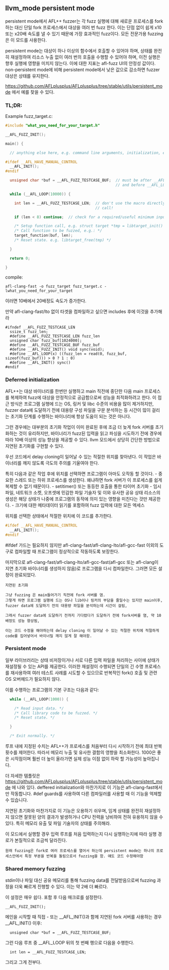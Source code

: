 ## llvm_mode persistent mode
persistent mode에서 AFL++ fuzzer는 각 fuzz 실행에 대해 새로운 프로세스를 fork하는 대신 단일 fork 프로세스에서 대상을 여러 번 fuzz 한다. 이는 단점 없이 쉽게 x10 또는 x20배 속도를 낼 수 있기 때문에 가장 효과적인 fuzz이다. 모든 전문가용 fuzzing은 이 모드를 사용한다.

persistent mode는 대상이 하나 이상의 함수에서 호출할 수 있어야 하며, 상태를 완전히 재설정하여 리소스 누출 없이 여러 번의 호출을 수행할 수 있어야 하며, 이전 실행은 향후 실행에 영향을 미치지 않는다.
이에 대한 지표는 afl-fuzz UI의 안정성 값이다. non-persistent mode에 비해 persistent mode에서 낮은 값으로 감소하면 fuzzer 대상은 상태를 유지한다.

https://github.com/AFLplusplus/AFLplusplus/tree/stable/utils/persistent_mode 에서 예를 찾을 수 있다.


### TL;DR:
Example fuzz_target.c:
```c
#include "what_you_need_for_your_target.h"

__AFL_FUZZ_INIT();

main() {

  // anything else here, e.g. command line arguments, initialization, etc.

#ifdef __AFL_HAVE_MANUAL_CONTROL
  __AFL_INIT();
#endif

  unsigned char *buf = __AFL_FUZZ_TESTCASE_BUF;  // must be after __AFL_INIT
                                                 // and before __AFL_LOOP!

  while (__AFL_LOOP(10000)) {

    int len = __AFL_FUZZ_TESTCASE_LEN;  // don't use the macro directly in a
                                        // call!

    if (len < 8) continue;  // check for a required/useful minimum input length

    /* Setup function call, e.g. struct target *tmp = libtarget_init() */
    /* Call function to be fuzzed, e.g.: */
    target_function(buf, len);
    /* Reset state. e.g. libtarget_free(tmp) */

  }

  return 0;

}
```
compile:
```
afl-clang-fast -o fuzz_target fuzz_target.c -lwhat_you_need_for_your_target
```
이러면 10배에서 20배정도 속도가 증가한다.

만약 afl-clang-fast/lto 없이 타겟을 컴파일하고 싶으면 includes 후에 이것을 추가해라
```
#ifndef __AFL_FUZZ_TESTCASE_LEN
  ssize_t fuzz_len;
  #define __AFL_FUZZ_TESTCASE_LEN fuzz_len
  unsigned char fuzz_buf[1024000];
  #define __AFL_FUZZ_TESTCASE_BUF fuzz_buf
  #define __AFL_FUZZ_INIT() void sync(void);
  #define __AFL_LOOP(x) ((fuzz_len = read(0, fuzz_buf, sizeof(fuzz_buf))) > 0 ? 1 : 0)
  #define __AFL_INIT() sync()
#endif
```

### Deferred initialization
AFL++는 대상 바이너리를 한번만 실행하고 main 직전에 중단한 다음 main 프로세스를 복제하여 fuzz에 대상을 안정적으로 공급함으로써 성능을 최적화하려고 한다.
이 접근 방식은 프로그램 실행에 드는 OS, 링커 및 libc 수준의 비용을 많이 제거하지만, fuzzer data에 도달하기 전에 대용량 구성 파일을 구문 분석하는 등 시간이 많이 걸리는 초기화 단계를 수행하는 바이너리에 항상 도움이 되는 것은 아니다.

그런 경우에는 대부분의 초기화 작업이 이미 완료된 후에 조금 더 늦게 fork 서버를 초기화하는 것이 유리하지만, 바이너리가 fuzz된 입력을 읽고 파싱을 시도하기 전에 경우에 따라 10배 이상의 성능 향상을 제공할 수 있다. llvm 모드에서 상당히 간단한 방법으로 지연된 초기화를 구현할 수 있다.

우선 코드에서 delay cloning이 일어날 수 있는 적절한 위치를 찾아낸다. 이 작업은 바이너리를 깨지 않도록 극도의 주의를 기울여야 한다. 

특히 다음과 같은 작업 후에 위치를 선택하면 프로그램이 아마도 오작동 할 것이다.
	- 중요한 스레드 또는 하위 프로세스를 생성한다. 왜냐하면 fork 서버가 이 프로세스를 쉽게 복제할 수 없기 때문이다.
	- setitimer() 또는 동등한 호출을 통한 타이머 초기화
	- 임시 파일, 네트워크 소켓, 오프셋에 민감한 파일 기술자 및 이와 유사한 공유 상태 리소스의 생성은 해당 상태가 나중에 프로그램의 동작에 의미 있는 영향을 미친다는 것만 제공한다.
	- 크기에 대한 메타데이터 읽기를 포함하여 fuzz 입력에 대한 모든 엑세스

위치를 선택한 상태에서 적절한 위치에 이 코드를 추가한다.

```c
#ifdef __AFL_HAVE_MANUAL_CONTROL
  __AFL_INIT();
#endif
```

\#ifdef 가드는 필요하지 않지만 afl-clang-fast/afl-clang-lto/afl-gcc-fast 이외의 도구로 컴파일할 때 프로그램이 정상적으로 작동하도록 보장한다.

마지막으로 afl-clang-fast/afl-clang-lto/afl-gcc-fast(afl-gcc 또는 afl-clang이 지연 초기화 바이너리를 생성하지 않음)로 프로그램을 다시 컴파일한다. 그러면 모든 설정이 완료되었다.

```
지연된 초기화

그냥 fuzzing 은 main들어가기 직전에 fork 서버를 염.
그렇게 하면 프로그램 실행에 드는 OS나 lib이나 링커의 부담을 줄일수는 있지만 main이후, fuzzer data에 도달하기 전의 대용량 파일을 분석하는데 시간이 걸림,

그래서 fuzzer data에 도달하기 전까지 기다렸다가 도달하기 전에 fork서버를 염, 약 10배정도 성능 향상됨,

이는 코드 수정을 해야하는데 delay cloning 이 일어날 수 있는 적절한 위치에 적절하게 code를 집어넣어서 바이너릴 깨지 않게 잘 해야함.
```

### Persistent mode
일부 라이브러리는 상태 비저장이거나 서로 다른 입력 파일을 처리하는 사이에 상태가 재설정될 수 있는 API를 제공한다. 이러한 재설정이 수행되면 단일의 긴 수명 프로세스를 재사용하여 여러 테스트 사례를 시도할 수 있으므로 반복적인 fork() 호출 및 관련 OS 오버헤드가 필요하지 않다.  
  
이를 수행하는 프로그램의 기본 구조는 다음과 같다:
```c
  while (__AFL_LOOP(1000)) {

    /* Read input data. */
    /* Call library code to be fuzzed. */
    /* Reset state. */

  }

  /* Exit normally. */
```
루프 내에 지정된 수치는 AFL++가 프로세스를 처음부터 다시 시작하기 전에 최대 반복 횟수를 제어한다. 따라서 메모리 누출 및 유사한 결함의 영향을 최소화한다. 1000은 좋은 시작점이며 훨씬 더 높이 올라가면 실제 성능 이점 없이 하락 할 가능성이 높아집니다.  
  
더 자세한 템플릿은 https://github.com/AFLplusplus/AFLplusplus/tree/stable/utils/persistent_mode 에 나와 있다. deffered initialization와 마찬가지로 이 기능은 afl-clang-fast에서만 작동합니다. #def guards를 사용하여 다른 컴파일러를 사용할 때 이 기능을 억제할 수 있습니다.  
  
지연된 초기화와 마찬가지로 이 기능은 오용하기 쉬우며, 임계 상태를 완전히 재설정하지 않으면 잘못된 양의 결과가 발생하거나 CPU 전력을 낭비하여 전혀 유용하지 않을 수 있다. 특히 메모리 유출 및 파일 기술자의 상태를 주의해라.  
  
이 모드에서 실행할 경우 입력 루프를 처음 입력하는지 다시 실행하는지에 따라 실행 경로가 본질적으로 조금씩 달라진다.

```
원래 fuzzing은 fork로 여러 프로세스를 열어서 하는데 persistent mode는 하나의 프로세스안에서 특정 부분을 반복을 돌림으로서 fuzzing을 함. 얘도 코드 수정해야함
```

### Shared memory fuzzing
stdin이나 파일 대신 공유 메모리를 통해 fuzzing data를 전달받음으로써 fuzzing 과정을 더욱 빠르게 진행할 수 있다. 이는 약 2배 더 빠르다.

이 설정은 매우 쉽다.
	포함 후 다음 매크로를 설정한다.
```
__AFL_FUZZ_INIT();
```

메인을 시작할 때 직접 - 또는 \_\_AFL_INIT()과 함께 지연된 fork 서버를 사용하는 경우 \_\_AFL_INIT() 이후:
```
  unsigned char *buf = __AFL_FUZZ_TESTCASE_BUF;
```


그런 다음 루프 중 \_\_AFL_LOOP 뒤의 첫 번째 행으로 다음을 수행한다.
```
  int len = __AFL_FUZZ_TESTCASE_LEN;
```

그리고 그게 전부다.